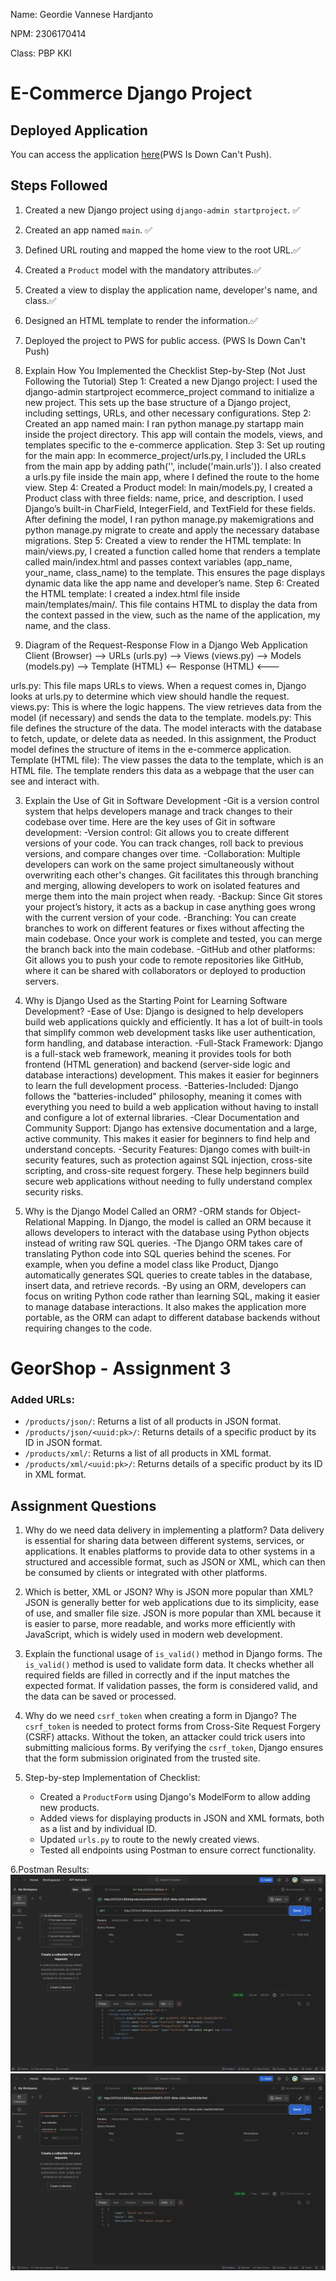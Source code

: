Name: Geordie Vannese Hardjanto

NPM: 2306170414

Class: PBP KKI

# E-Commerce Django Project

## Deployed Application
You can access the application [here](link_to_pws_app)(PWS Is Down Can't Push).

## Steps Followed
1. Created a new Django project using `django-admin startproject`. ✅
2. Created an app named `main`. ✅
3. Defined URL routing and mapped the home view to the root URL.✅
4. Created a `Product` model with the mandatory attributes.✅
5. Created a view to display the application name, developer's name, and class.✅
6. Designed an HTML template to render the information.✅
7. Deployed the project to PWS for public access. (PWS Is Down Can't Push)

1. Explain How You Implemented the Checklist Step-by-Step (Not Just Following the Tutorial)
Step 1:
Created a new Django project: I used the django-admin startproject ecommerce_project command to initialize a new project. This sets up the base structure of a Django project, including settings, URLs, and other necessary configurations.
Step 2:
Created an app named main: I ran python manage.py startapp main inside the project directory. This app will contain the models, views, and templates specific to the e-commerce application.
Step 3:
Set up routing for the main app: In ecommerce_project/urls.py, I included the URLs from the main app by adding path('', include('main.urls')). I also created a urls.py file inside the main app, where I defined the route to the home view.
Step 4:
Created a Product model: In main/models.py, I created a Product class with three fields: name, price, and description. I used Django’s built-in CharField, IntegerField, and TextField for these fields. After defining the model, I ran python manage.py makemigrations and python manage.py migrate to create and apply the necessary database migrations.
Step 5:
Created a view to render the HTML template: In main/views.py, I created a function called home that renders a template called main/index.html and passes context variables (app_name, your_name, class_name) to the template. This ensures the page displays dynamic data like the app 
name and developer’s name.
Step 6:
Created the HTML template: I created a index.html file inside main/templates/main/. This file contains HTML to display the data from the context passed in the view, such as the name of the application, my name, and the class.

2. Diagram of the Request-Response Flow in a Django Web Application
Client (Browser)  -->  URLs (urls.py)  -->  Views (views.py)  -->  Models (models.py)  -->  Template (HTML) <--     Response (HTML)  <--- 

urls.py: This file maps URLs to views. When a request comes in, Django looks at urls.py to determine which view should handle the request.
views.py: This is where the logic happens. The view retrieves data from the model (if necessary) and sends the data to the template.
models.py: This file defines the structure of the data. The model interacts with the database to fetch, update, or delete data as needed. In this assignment, the Product model defines the structure of items in the e-commerce application.
Template (HTML file): The view passes the data to the template, which is an HTML file. The template renders this data as a webpage that the user can see and interact with.

3. Explain the Use of Git in Software Development
-Git is a version control system that helps developers manage and track changes to their codebase over time. Here are the key uses of Git in software development:
-Version control: Git allows you to create different versions of your code. You can track changes, roll back to previous versions, and compare changes over time.
-Collaboration: Multiple developers can work on the same project simultaneously without overwriting each other's changes. Git facilitates this through branching and merging, allowing developers to work on isolated features and merge them into the main project when ready.
-Backup: Since Git stores your project’s history, it acts as a backup in case anything goes wrong with the current version of your code.
-Branching: You can create branches to work on different features or fixes without affecting the main codebase. Once your work is complete and tested, you can merge the branch back into the main codebase.
-GitHub and other platforms: Git allows you to push your code to remote repositories like GitHub, where it can be shared with collaborators or deployed to production servers.

4. Why is Django Used as the Starting Point for Learning Software Development?
-Ease of Use: Django is designed to help developers build web applications quickly and efficiently. It has a lot of built-in tools that simplify common web development tasks like user authentication, form handling, and database interaction.
-Full-Stack Framework: Django is a full-stack web framework, meaning it provides tools for both frontend (HTML generation) and backend (server-side logic and database interactions) development. This makes it easier for beginners to learn the full development process.
-Batteries-Included: Django follows the "batteries-included" philosophy, meaning it comes with everything you need to build a web application without having to install and configure a lot of external libraries.
-Clear Documentation and Community Support: Django has extensive documentation and a large, active community. This makes it easier for beginners to find help and understand concepts.
-Security Features: Django comes with built-in security features, such as protection against SQL injection, cross-site scripting, and cross-site request forgery. These help beginners build secure web applications without needing to fully understand complex security risks.

5. Why is the Django Model Called an ORM?
-ORM stands for Object-Relational Mapping. In Django, the model is called an ORM because it allows developers to interact with the database using Python objects instead of writing raw SQL queries.
-The Django ORM takes care of translating Python code into SQL queries behind the scenes. For example, when you define a model class like Product, Django automatically generates SQL queries to create tables in the database, insert data, and retrieve records.
-By using an ORM, developers can focus on writing Python code rather than learning SQL, making it easier to manage database interactions. It also makes the application more portable, as the ORM can adapt to different database backends without requiring changes to the code.

# GeorShop - Assignment 3

### Added URLs:
- `/products/json/`: Returns a list of all products in JSON format.
- `/products/json/<uuid:pk>/`: Returns details of a specific product by its ID in JSON format.
- `/products/xml/`: Returns a list of all products in XML format.
- `/products/xml/<uuid:pk>/`: Returns details of a specific product by its ID in XML format.


## Assignment Questions

1. Why do we need data delivery in implementing a platform?
   Data delivery is essential for sharing data between different systems, services, or applications. It enables platforms to provide data to other systems in a structured and accessible format, such as JSON or XML, which can then be consumed by clients or integrated with other platforms.

2. Which is better, XML or JSON? Why is JSON more popular than XML?
   JSON is generally better for web applications due to its simplicity, ease of use, and smaller file size. JSON is more popular than XML because it is easier to parse, more readable, and works more efficiently with JavaScript, which is widely used in modern web development.

3. Explain the functional usage of `is_valid()` method in Django forms.
   The `is_valid()` method is used to validate form data. It checks whether all required fields are filled in correctly and if the input matches the expected format. If validation passes, the form is considered valid, and the data can be saved or processed.

4. Why do we need `csrf_token` when creating a form in Django?
   The `csrf_token` is needed to protect forms from Cross-Site Request Forgery (CSRF) attacks. Without the token, an attacker could trick users into submitting malicious forms. By verifying the `csrf_token`, Django ensures that the form submission originated from the trusted site.

5. Step-by-step Implementation of Checklist:
   - Created a `ProductForm` using Django's ModelForm to allow adding new products.
   - Added views for displaying products in JSON and XML formats, both as a list and by individual ID.
   - Updated `urls.py` to route to the newly created views.
   - Tested all endpoints using Postman to ensure correct functionality.

6.Postman Results:
![alt text](georshop/xml.png)
![alt text](georshop/json.png)